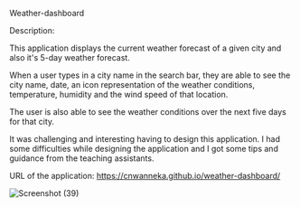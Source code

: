 Weather-dashboard

Description:

This application displays the current weather forecast of a given city and also it's 5-day weather forecast.

When a user types in a city name in the search bar, they are able to see the city name, date, an icon representation of the weather conditions, temperature, humidity and the wind speed of that location.

The user is also able to see the weather conditions over the next five days for that city.

It was challenging and interesting having to design this application. I had some difficulties while designing the application and I got some tips and guidance from the teaching assistants.

URL of the application: https://cnwanneka.github.io/weather-dashboard/


![Screenshot (39)](https://user-images.githubusercontent.com/68708065/227428870-f8d31c07-236e-4c5f-a293-89f132c63194.png)


